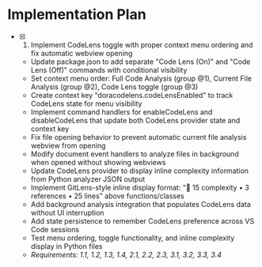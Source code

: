 # Implementation Plan

- [x] 1. Implement CodeLens toggle with proper context menu ordering and fix automatic webview opening
  - Update package.json to add separate "Code Lens (On)" and "Code Lens (Off)" commands with conditional visibility
  - Set context menu order: Full Code Analysis (group @1), Current File Analysis (group @2), Code Lens toggle (group @3)
  - Create context key "doracodelens.codeLensEnabled" to track CodeLens state for menu visibility
  - Implement command handlers for enableCodeLens and disableCodeLens that update both CodeLens provider state and context key
  - Fix file opening behavior to prevent automatic current file analysis webview from opening
  - Modify document event handlers to analyze files in background when opened without showing webviews
  - Update CodeLens provider to display inline complexity information from Python analyzer JSON output
  - Implement GitLens-style inline display format: "🔴 15 complexity • 3 references • 25 lines" above functions/classes
  - Add background analysis integration that populates CodeLens data without UI interruption
  - Add state persistence to remember CodeLens preference across VS Code sessions
  - Test menu ordering, toggle functionality, and inline complexity display in Python files
  - _Requirements: 1.1, 1.2, 1.3, 1.4, 2.1, 2.2, 2.3, 3.1, 3.2, 3.3, 3.4_